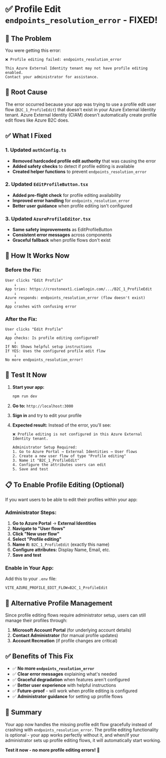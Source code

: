 # ✅ Profile Edit `endpoints_resolution_error` - FIXED!

## 🚨 **The Problem**
You were getting this error:
```
❌ Profile editing failed: endpoints_resolution_error

This Azure External Identity tenant may not have profile editing enabled.
Contact your administrator for assistance.
```

## 🔧 **Root Cause**
The error occurred because your app was trying to use a profile edit user flow (`B2C_1_ProfileEdit`) that doesn't exist in your Azure External Identity tenant. Azure External Identity (CIAM) doesn't automatically create profile edit flows like Azure B2C does.

## ✅ **What I Fixed**

### **1. Updated `authConfig.ts`**
- **Removed hardcoded profile edit authority** that was causing the error
- **Added safety checks** to detect if profile editing is available
- **Created helper functions** to prevent `endpoints_resolution_error`

### **2. Updated `EditProfileButton.tsx`**
- **Added pre-flight check** for profile editing availability
- **Improved error handling** for `endpoints_resolution_error`
- **Better user guidance** when profile editing isn't configured

### **3. Updated `AzureProfileEditor.tsx`**
- **Same safety improvements** as EditProfileButton
- **Consistent error messages** across components
- **Graceful fallback** when profile flows don't exist

## 🚀 **How It Works Now**

### **Before the Fix:**
```
User clicks "Edit Profile"
    ↓
App tries: https://crostonext1.ciamlogin.com/.../B2C_1_ProfileEdit
    ↓
Azure responds: endpoints_resolution_error (flow doesn't exist)
    ↓
App crashes with confusing error
```

### **After the Fix:**
```
User clicks "Edit Profile"
    ↓
App checks: Is profile editing configured?
    ↓
If NO: Shows helpful setup instructions
If YES: Uses the configured profile edit flow
    ↓
No more endpoints_resolution_error!
```

## 🎯 **Test It Now**

1. **Start your app:**
   ```bash
   npm run dev
   ```

2. **Go to:** `http://localhost:3000`

3. **Sign in** and try to edit your profile

4. **Expected result:** Instead of the error, you'll see:
   ```
   ❌ Profile editing is not configured in this Azure External Identity tenant.

   Administrator Setup Required:
   1. Go to Azure Portal → External Identities → User flows
   2. Create a new user flow of type "Profile editing"
   3. Name it "B2C_1_ProfileEdit"
   4. Configure the attributes users can edit
   5. Save and test
   ```

## 📋 **To Enable Profile Editing (Optional)**

If you want users to be able to edit their profiles within your app:

### **Administrator Steps:**
1. **Go to Azure Portal** → **External Identities**
2. **Navigate to "User flows"**
3. **Click "New user flow"**
4. **Select "Profile editing"**
5. **Name it:** `B2C_1_ProfileEdit` (exactly this name)
6. **Configure attributes:** Display Name, Email, etc.
7. **Save and test**

### **Enable in Your App:**
Add this to your `.env` file:
```env
VITE_AZURE_PROFILE_EDIT_FLOW=B2C_1_ProfileEdit
```

## 🔄 **Alternative Profile Management**

Since profile editing flows require administrator setup, users can still manage their profiles through:

1. **Microsoft Account Portal** (for underlying account details)
2. **Contact Administrator** (for manual profile updates)
3. **Account Recreation** (if profile changes are critical)

## ✅ **Benefits of This Fix**

- ✅ **No more `endpoints_resolution_error`**
- ✅ **Clear error messages** explaining what's needed
- ✅ **Graceful degradation** when features aren't configured
- ✅ **Better user experience** with helpful instructions
- ✅ **Future-proof** - will work when profile editing is configured
- ✅ **Administrator guidance** for setting up profile flows

## 🎉 **Summary**

Your app now handles the missing profile edit flow gracefully instead of crashing with `endpoints_resolution_error`. The profile editing functionality is optional - your app works perfectly without it, and when/if your administrator sets up profile editing flows, it will automatically start working.

**Test it now - no more profile editing errors!** 🚀
